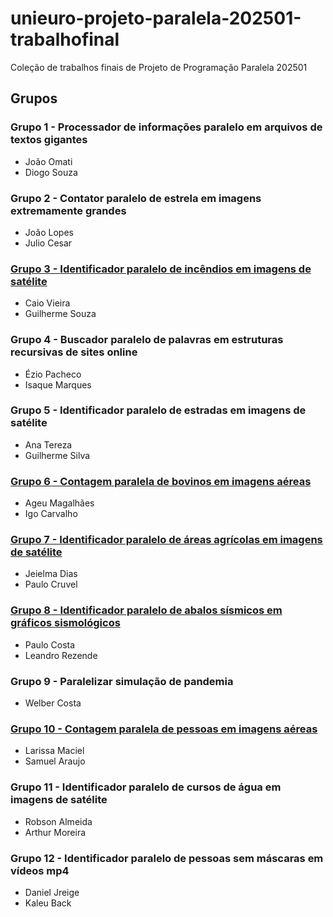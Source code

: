 # unieuro-projeto-paralela-202501-trabalhofinal
Coleção de trabalhos finais de Projeto de Programação Paralela 202501

## Grupos

### Grupo 1 - Processador de informações paralelo em arquivos de textos gigantes
* João Omati
* Diogo Souza

### Grupo 2 - Contator paralelo de estrela em imagens extremamente grandes
* João Lopes
* Julio Cesar

### [Grupo 3 - Identificador paralelo de incêndios em imagens de satélite](https://github.com/cvieiraa/Identificador-paralelo-de-inc-ndios-em-imagens-de-sat-lite?tab=readme-ov-file#identificador-paralelo-de-inc-ndios-em-imagens-de-sat-lite)
* Caio Vieira
* Guilherme Souza

### Grupo 4 - Buscador paralelo de palavras em estruturas recursivas de sites online
* Ézio Pacheco
* Isaque Marques

### Grupo 5 - Identificador paralelo de estradas em imagens de satélite
* Ana Tereza
* Guilherme Silva

### [Grupo 6 - Contagem paralela de bovinos em imagens aéreas](https://github.com/Ageubr/Contagem-de-bovinos-em-imagens-aereas?tab=readme-ov-file)
* Ageu Magalhães
* Igo Carvalho

### [Grupo 7 - Identificador paralelo de áreas agrícolas em imagens de satélite](https://github.com/opatilo-cruvel/Identificador-de-areas-agricolas-em-imagens-de-satelites)
* Jeielma Dias
* Paulo Cruvel

### [Grupo 8 - Identificador paralelo de abalos sísmicos em gráficos sismológicos](https://github.com/Paul0UX/Sism-grafo_Identificador_IA)
* Paulo Costa
* Leandro Rezende

### Grupo 9 - Paralelizar simulação de pandemia
* Welber Costa

### [Grupo 10 - Contagem paralela de pessoas em imagens aéreas](https://github.com/larissamacb/Paralelismo-em-Contador-de-Multidoes)
* Larissa Maciel
* Samuel Araujo

### Grupo 11 - Identificador paralelo de cursos de água em imagens de satélite 
* Robson Almeida
* Arthur Moreira

### Grupo 12 - Identificador paralelo de pessoas sem máscaras em vídeos mp4
* Daniel Jreige
* Kaleu Back
